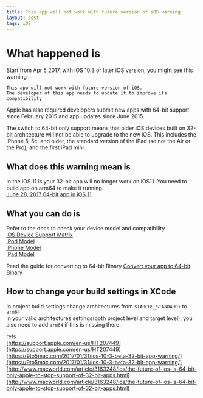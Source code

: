 ```yaml
---
title: This app will not work with future version of iOS warning
layout: post
tags: iOS
---
```



# What happened is  
Start from Apr 5 2017, with iOS 10.3 or later iOS version, you might see this warning  
```
This app will not work with future version of iOS. 
The developer of this app needs to update it to improve its compatibility
```

Apple has also required developers submit new apps with 64-bit support since February 2015 and app updates since June 2015.

The switch to 64-bit only support means that older iOS devices built on 32-bit architecture will not be able to upgrade to the new iOS. This includes the iPhone 5, 5c, and older, the standard version of the iPad (so not the Air or the Pro), and the first iPad mini.

## What does this warning mean is  
In the iOS 11 is your 32-bit app will no longer work on iOS11. You need to build app on arm64 to make it running.  
[June 28, 2017 64-bit app in iOS 11](https://developer.apple.com/news/?id=06282017b)  

## What you can do is  
Refer to the docs to check your device model and compatibility  
[iOS Device Support Matrix](https://static1.squarespace.com/static/51adfbd9e4b095d664d9b869/t/597ef5abd2b8570b18d77c52/1501492652294/Matrix_16by9-8k.pdf)  
[iPod Model](https://support.apple.com/en-us/HT204217)  
[iPhone Model](https://support.apple.com/en-ca/HT201296)  
[iPad Model](https://support.apple.com/en-us/HT201471)  

Read the guide for converting to 64-bit Binary
[Convert your app to 64-bit Binary](https://developer.apple.com/library/content/documentation/Cocoa/Conceptual/Cocoa64BitGuide/ConvertingExistingApp/ConvertingExistingApp.html)

## How to change your build settings in XCode     
In project build settings
change architectures from ```$(ARCHS_STANDARD)``` to ```arm64```  
in your valid architectures settings(both project level and target level), you also need to add ```arm64``` if this is missing there.  

refs  
[https://support.apple.com/en-us/HT207449](https://support.apple.com/en-us/HT207449)  
[https://9to5mac.com/2017/01/31/ios-10-3-beta-32-bit-app-warning/](https://9to5mac.com/2017/01/31/ios-10-3-beta-32-bit-app-warning/)    
[http://www.macworld.com/article/3163248/ios/the-future-of-ios-is-64-bit-only-apple-to-stop-support-of-32-bit-apps.html](http://www.macworld.com/article/3163248/ios/the-future-of-ios-is-64-bit-only-apple-to-stop-support-of-32-bit-apps.html)   
